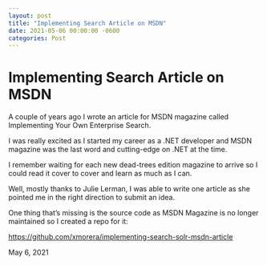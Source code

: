 ```yaml
---
layout: post
title: "Implementing Search Article on MSDN"
date: 2021-05-06 00:00:00 -0600
categories: Post
---
```


# Implementing Search Article on MSDN

A couple of years ago I wrote an article for MSDN magazine called Implementing Your Own Enterprise Search.

I was really excited as I started my career as a .NET developer and MSDN magazine was the last word and cutting-edge on .NET at the time.

I remember waiting for each new dead-trees edition magazine to arrive so I could read it cover to cover and learn as much as I can.

Well, mostly thanks to Julie Lerman, I was able to write one article as she pointed me in the right direction to submit an idea.

One thing that’s missing is the source code as MSDN Magazine is no longer maintained so I created a repo for it:

https://github.com/xmorera/implementing-search-solr-msdn-article

May 6, 2021